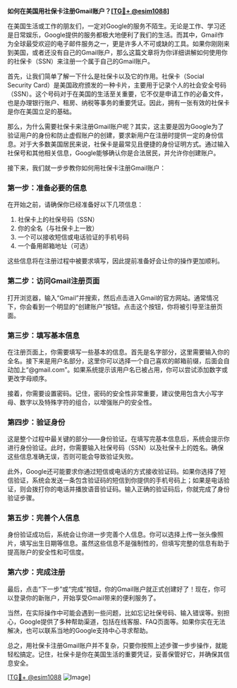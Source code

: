 **如何在美国用社保卡注册Gmail账户？[[TG💪+ @esim1088](https://t.me/s/esim1088)]**

在美国生活或工作的朋友们，一定对Google的服务不陌生。无论是工作、学习还是日常娱乐，Google提供的服务都极大地便利了我们的生活。而其中，Gmail作为全球最受欢迎的电子邮件服务之一，更是许多人不可或缺的工具。如果你刚刚来到美国，或者还没有自己的Gmail账户，那么这篇文章将为你详细讲解如何使用你的社保卡（SSN）来注册一个属于自己的Gmail账户。

首先，让我们简单了解一下什么是社保卡以及它的作用。社保卡（Social Security Card）是美国政府颁发的一种卡片，主要用于记录个人的社会安全号码（SSN）。这个号码对于在美国的生活至关重要，它不仅是申请工作的必备文件，也是办理银行账户、租房、纳税等事务的重要凭证。因此，拥有一张有效的社保卡是你在美国立足的基础。

那么，为什么需要社保卡来注册Gmail账户呢？其实，这主要是因为Google为了验证用户的身份和防止虚假账户的创建，要求新用户在注册时提供一定的身份信息。对于大多数美国居民来说，社保卡是最常见且便捷的身份证明方式。通过输入社保号和其他相关信息，Google能够确认你是合法居民，并允许你创建账户。

接下来，我们就一步步教你如何用社保卡注册Gmail账户：

### 第一步：准备必要的信息

在开始之前，请确保你已经准备好以下几项信息：
1. 社保卡上的社保号码（SSN）
2. 你的全名（与社保卡上一致）
3. 一个可以接收短信或电话验证的手机号码
4. 一个备用邮箱地址（可选）

这些信息将在注册过程中被要求填写，因此提前准备好会让你的操作更加顺利。

### 第二步：访问Gmail注册页面

打开浏览器，输入“Gmail”并搜索，然后点击进入Gmail的官方网站。通常情况下，你会看到一个明显的“创建账户”按钮。点击这个按钮，你将被引导至注册页面。

### 第三步：填写基本信息

在注册页面上，你需要填写一些基本的信息。首先是名字部分，这里需要输入你的全名。接下来是用户名部分，这里你可以选择一个自己喜欢的邮箱前缀，后面会自动加上“@gmail.com”。如果系统提示该用户名已被占用，你可以尝试添加数字或更改字母顺序。

接着，你需要设置密码。记住，密码的安全性非常重要，建议使用包含大小写字母、数字以及特殊字符的组合，以增强账户的安全性。

### 第四步：验证身份

这是整个过程中最关键的部分——身份验证。在填写完基本信息后，系统会提示你进行身份验证。此时，你需要输入社保号码（SSN）以及社保卡上的姓名。确保这些信息准确无误，否则可能会导致验证失败。

此外，Google还可能要求你通过短信或电话的方式接收验证码。如果你选择了短信验证，系统会发送一条包含验证码的短信到你提供的手机号码上；如果是电话验证，则会拨打你的电话并播放语音验证码。输入正确的验证码后，你就完成了身份验证步骤。

### 第五步：完善个人信息

身份验证成功后，系统会让你进一步完善个人信息。你可以选择上传一张头像照片，填写出生日期等信息。虽然这些信息不是强制性的，但填写完整的信息有助于提高账户的安全性和可信度。

### 第六步：完成注册

最后，点击“下一步”或“完成”按钮，你的Gmail账户就正式创建好了！现在，你可以登录你的新账户，开始享受Gmail带来的便利服务了。

当然，在实际操作中可能会遇到一些问题，比如忘记社保号码、输入错误等。别担心，Google提供了多种帮助渠道，包括在线客服、FAQ页面等。如果你实在无法解决，也可以联系当地的Google支持中心寻求帮助。

总之，用社保卡注册Gmail账户并不复杂，只要你按照上述步骤一步步操作，就能轻松搞定。记住，社保卡是你在美国生活的重要凭证，妥善保管好它，并确保其信息安全。

[[TG💪+ @esim1088](https://t.me/s/esim1088) ![Image](https://i.postimg.cc/4NQfJmqS/Snipaste-2025-05-13-00-14-12.png)]
